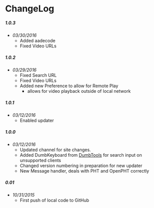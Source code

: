 # ChangeLog

##### 1.0.3
- _03/30/2016_
  - Added aadecode
  - Fixed Video URLs

##### 1.0.2
- _03/29/2016_
  - Fixed Search URL
  - Fixed Video URLs
  - Added new Preference to allow for Remote Play
    - allows for video playback outside of local network

##### 1.0.1
- _03/12/2016_
  - Enabled updater

##### 1.0.0
- _03/12/2016_
  - Updated channel for site changes.
  - Added DumbKeyboard from [DumbTools](https://github.com/coryo/DumbTools-for-Plex) for search input on unsupported clients
  - Changed version numbering in preparation for new updater
  - New Message handler, deals with PHT and OpenPHT correctly

##### 0.01
- _10/31/2015_
  - First push of local code to GitHub
